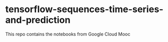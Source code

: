 # tensorflow-sequences-time-series-and-prediction
This repo contains the notebooks from Google Cloud Mooc
